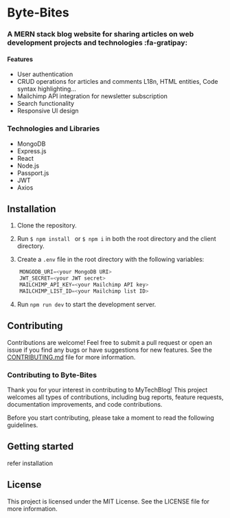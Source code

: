 # Byte-Bites

### A MERN stack blog website for sharing articles on web development projects and technologies :fa-gratipay:

#### Features

- User authentication
- CRUD operations for articles and comments L18n, HTML entities, Code syntax highlighting...
- Mailchimp API integration for newsletter subscription
- Search functionality
- Responsive UI design

### Technologies and Libraries

- MongoDB
- Express.js
- React
- Node.js
- Passport.js
- JWT
- Axios

## Installation
1. Clone the repository.
2. Run `$ npm install ` or `$ npm i` in both the root directory and the client directory.

3. Create a `.env` file in the root directory with the following variables:
```javascript
    MONGODB_URI=<your MongoDB URI>
    JWT_SECRET=<your JWT secret>
    MAILCHIMP_API_KEY=<your Mailchimp API key>
    MAILCHIMP_LIST_ID=<your Mailchimp list ID>
```

4. Run `npm run dev`  to start the development server.

## Contributing

Contributions are welcome! Feel free to submit a pull request or open an issue if you find any bugs or have suggestions for new features. See the [CONTRIBUTING.md](https://github.com/JoelJaison394/Byte-Bites/blob/main/CONTRIBUTING.md "CONTRIBUTING.md") file for more information.
   ### Contributing to Byte-Bites
   
Thank you for your interest in contributing to MyTechBlog! This project welcomes all types of contributions, including bug reports, feature requests,                  documentation    improvements, and code contributions.

Before you start contributing, please take a moment to read the following guidelines.
        
 ## Getting started
refer installation

## License
This project is licensed under the MIT License. See the LICENSE  file for more information.
